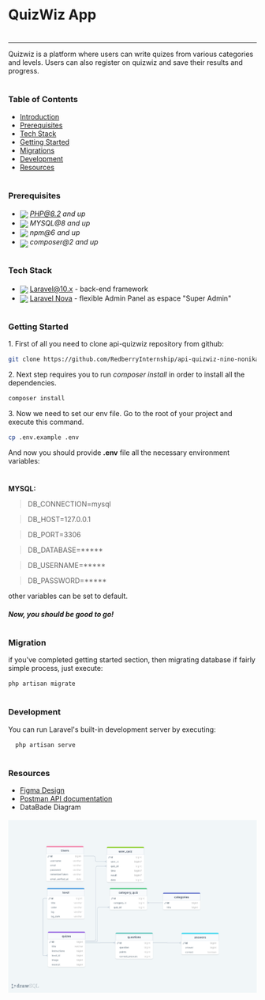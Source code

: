 
<div style="display:flex; align-items: center">
  <h1 style="position:relative; top: -6px" >QuizWiz App</h1>
</div>

---
Quizwiz is a platform where users can write quizes from various categories and levels. 
Users can also register on quizwiz and save their results and progress.

#
### Table of Contents
* [Introduction](#introduction)
* [Prerequisites](#prerequisites)
* [Tech Stack](#tech-stack)
* [Getting Started](#getting-started)
* [Migrations](#migration)
* [Development](#development)
* [Resources](#resources)

#
### Prerequisites

* <img src="https://pngimg.com/uploads/php/php_PNG43.png" width="35" style="position: relative; top: 4px" /> *PHP@8.2 and up*
* <img src="https://tse1.mm.bing.net/th?id=OIP.lIIc_svaWdGdEJuEk7TBlgHaHa&pid=Api&P=0&h=220" width="35" style="position: relative; top: 4px" /> *MYSQL@8 and up*
* <img src="https://tse2.mm.bing.net/th?id=OIP.mmXEW6CkG5NfwwM3UdzXcwHaHa&pid=Api&P=0&h=220" width="35" style="position: relative; top: 4px" /> *npm@6 and up*
* <img src="https://tse1.mm.bing.net/th?id=OIP.mFob_nJmwmMPrR4V7M9sAQHaJz&pid=Api&P=0&h=220" width="35" style="position: relative; top: 6px" /> *composer@2 and up*


#
### Tech Stack

* <img src="https://tse3.mm.bing.net/th?id=OIP.Hh_tEbIb4-MagJsV6x_RZwHaHa&pid=Api&P=0&h=220" height="18" style="position: relative; top: 4px" /> [Laravel@10.x](https://laravel.com/docs/10.x/) - back-end framework
* <img src="[readme/assets/nova.png](https://img.stackshare.io/service/9599/preview.png)"  height="17" style="position: relative; top: 4px" /> [Laravel Nova](https://nova.laravel.com/) - flexible Admin Panel as espace "Super Admin"


#
### Getting Started
1\. First of all you need to clone api-quizwiz repository from github:
```sh
git clone https://github.com/RedberryInternship/api-quizwiz-nino-nonikashvili.git
```

2\. Next step requires you to run *composer install* in order to install all the dependencies.
```sh
composer install
```



3\. Now we need to set our env file. Go to the root of your project and execute this command.
```sh
cp .env.example .env
```
And now you should provide **.env** file all the necessary environment variables:

#
**MYSQL:**
>DB_CONNECTION=mysql

>DB_HOST=127.0.0.1

>DB_PORT=3306

>DB_DATABASE=*****

>DB_USERNAME=*****

>DB_PASSWORD=*****



other variables can be set to default.





##### Now, you should be good to go!



#
### Migration
if you've completed getting started section, then migrating database if fairly simple process, just execute:
```sh
php artisan migrate 
```


#
### Development

You can run Laravel's built-in development server by executing:

```sh
  php artisan serve
```




#
### Resources

* [Figma Design](https://www.figma.com/file/QTWoxa2OYVayZ04WJ0ZZ9k/QuizWiz?type=design&node-id=403-36581&mode=design&t=yeXTQC7WywNVhRFJ-0)
* [Postman API documentation](https://documenter.getpostman.com/view/33904104/2sA3BrWpbG)
* DataBade Diagram
 <img src="/public/images/drawSQL-image.png" width="600" style="position: relative; top: 4px" /> 





